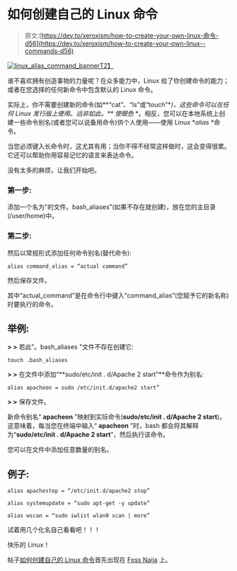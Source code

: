 # 如何创建自己的 Linux 命令

> 原文:[https://dev.to/xeroxism/how-to-create-your-own-linux-命令-d56](https://dev.to/xeroxism/how-to-create-your-own-linux--commands-d56)

[![linux_alias_command_banner](../Images/cde95c459c12fd4cc859f82e916cce24.png)T2】](https://i2.wp.com/fossnaija.com/wp-content/uploads/2018/10/linux_alias_command_banner.png?ssl=1)

谁不喜欢拥有创造事物的力量呢？在众多能力中，Linux 给了你创建命令的能力；或者在您选择的任何新命令中包含默认的 Linux 命令。

实际上，你不需要创建新的命令(如**“cat”、“ls”或“touch”**)，这些命令可以在任何 Linux 发行版上使用。远非如此。\** *使眼色** *。相反，您可以在本地系统上创建一些命令别名(或者您可以说备用命令)供个人使用——使用 Linux **alias* *命令。

当您必须键入长命令时，这尤其有用；当你不得不经常这样做时，这会变得很累。它还可以帮助你用容易记忆的语言来表达命令。

没有太多的麻烦，让我们开始吧。

### 第一步:

添加一个名为"的文件。bash_aliases”(如果不存在就创建)，放在您的主目录(/user/home)中。

### 第二步:

然后以常规形式添加任何命令别名(替代命令):

```
alias command_alias = “actual command” 
```

然后保存文件。

其中“actual_command”是在命令行中键入“command_alias”(您赋予它的新名称)时要执行的命令。

## 举例:

**> >** 若此”。bash_aliases "文件不存在创建它:

```
touch .bash_aliases 
```

**> >** 在文件中添加“**sudo/etc/init . d/Apache 2 start”**命令作为别名:

```
alias apacheon = sudo /etc/init.d/apache2 start” 
```

**> >** 保存文件。

新命令别名“ **apacheon** ”映射到实际命令(**sudo/etc/init . d/Apache 2 start**)。这意味着，每当您在终端中输入“ **apacheon** ”时，bash 都会将其解释为“**sudo/etc/init . d/Apache 2 start**”，然后执行该命令。

您可以在文件中添加任意数量的别名。

## 例子:

```
alias apachestop = “/etc/init.d/apache2 stop”

alias systemupdate = “sudo apt-get -y update”

alias wscan = “sudo iwlist wlan0 scan | more” 
```

试着用几个化名自己看看吧！！！

快乐的 Linux！

帖子[如何创建自己的 Linux 命令](https://fossnaija.com/how-to-create-your-own-linux-commands/)首先出现在 [Foss Naija](https://fossnaija.com) 上。